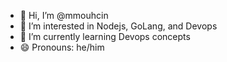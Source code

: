 - 👋 Hi, I’m @mmouhcin
- 👀 I’m interested in Nodejs, GoLang, and Devops
- 🌱 I’m currently learning Devops concepts
- 😄 Pronouns: he/him

<!---
mmouhcin/mmouhcin is a ✨ special ✨ repository because its `README.md` (this file) appears on your GitHub profile.
You can click the Preview link to take a look at your changes.
--->
